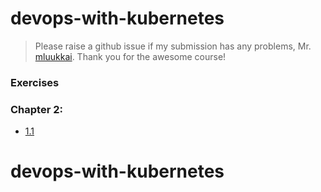 # devops-with-kubernetes

> Please raise a github issue if my submission has any problems, Mr. [mluukkai](https://github.com/mluukkai). Thank you for the awesome course!

### Exercises

### Chapter 2:

- [1.1](https://github.com/TheGrinderAC/devops-with-kubernetes/tree/1.1)
# devops-with-kubernetes
